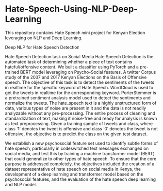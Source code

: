# Hate-Speech-Using-NLP-Deep-Learning
This repository contains Hate Speech mini project for Kenyan Election leveraging on NLP and Deep Learning.

Deep NLP for Hate Speech Detection

Hate Speech Detection task on Social Media
Hate Speech Detection is the automated task of determining whether a piece of text contains hateful/offensive content.
We built a classifier using PyTorch and a pre-trained BERT model leveraging on Psycho-Social features. A twitter Corpus study of the 2007 and 2017 Kenyan Elections on the Basis of Offensive speech.
The objective of this task is to detect the sentiments of the tweets in realtime for the specific keyword of Hate Speech. WordCloud is used to get the tweets in realtime for the corresponding keyword.  PorterStemmer is a pretrained sentiment analysis model used to detect the sentiments and normalize the tweets.
The hate_speech text is a highly unstructured form of data, various types of noise are present in it and the data is not readily analyzable without any pre-processing. The entire process of cleaning and standardization of text, making it noise-free and ready for analysis is known as text preprocessing. Given a training sample of tweets and class, where class ‘1’ denotes the tweet is offensive and class ‘0’ denotes the tweet is not offensive, the objective is to predict the class on the given test dataset.

We establish a new psychosocial feature set used to identify subtle forms of hate speech, particularly in codeswitched text messages exchanged on social media, 
and test this by training a machine transformer model (BERT) that could generalize to other types of hate speech. To ensure that the core purpose is addressed 
completely, the objectives included the creation of a dataset representative of hate speech on social media in Kenya, the development of a deep learning and 
transformer model based on the psychosocial features, and the evaluation of the hate speech deep learning and NLP model. 
